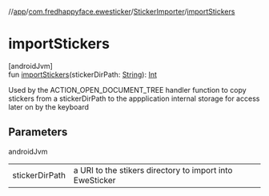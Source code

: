 //[app](../../../index.md)/[com.fredhappyface.ewesticker](../index.md)/[StickerImporter](index.md)/[importStickers](import-stickers.md)

# importStickers

[androidJvm]\
fun [importStickers](import-stickers.md)(stickerDirPath: [String](https://kotlinlang.org/api/latest/jvm/stdlib/kotlin/-string/index.html)): [Int](https://kotlinlang.org/api/latest/jvm/stdlib/kotlin/-int/index.html)

Used by the ACTION_OPEN_DOCUMENT_TREE handler function to copy stickers from a stickerDirPath to the appplication internal storage for access later on by the keyboard

## Parameters

androidJvm

| | |
|---|---|
| stickerDirPath | a URI to the stikers directory to import into EweSticker |
